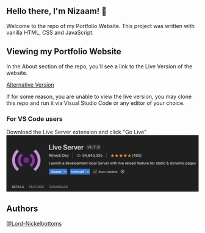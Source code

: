 ## Hello there, I'm Nizaam! 👋

Welcome to the repo of my Portfolio Website. This project was written with vanilla HTML, CSS and JavaScript.

## Viewing my Portfolio Website

In the About section of the repo, you'll see a link to the Live Version of the website.

[Alternative Version](https://portfolio-website-sigma-orcin.vercel.app)

If for some reason, you are unable to view the live version, you may clone this repo and run it via Visual Studio Code or any editor of your choice.

### For VS Code users

Download the Live Server extension and click "Go Live"
![image](/images/screenshots/live-server-extension.png)

## Authors
[@Lord-Nickelbottoms](https://www.github.com/Lord-Nickelbottoms)
